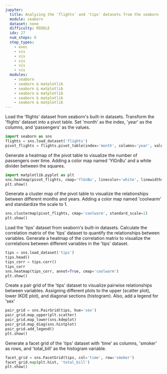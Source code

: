 ```yaml
---
jupyter:
  title: Analyzing the 'flights' and 'tips' datasets from the seaborn
  module: seaborn
  dataset: none
  difficulty: MIDDLE
  idx: 27
  num_steps: 6
  step_types:
    - exec
    - vis
    - vis
    - vis
    - vis
    - vis
  modules: 
    - seaborn
    - seaborn & matplotlib
    - seaborn & matplotlib
    - seaborn & matplotlib
    - seaborn & matplotlib
    - seaborn & matplotlib
---
```


Load the 'flights' dataset from seaborn's built-in datasets. Transform the 'flights' dataset into a pivot table. Set 'month' as the index, 'year' as the columns, and 'passengers' as the values.
```python
import seaborn as sns
flights = sns.load_dataset('flights')
pivot_flights = flights.pivot_table(index='month', columns='year', values='passengers')
```

Generate a heatmap of the pivot table to visualize the number of passengers over time. Adding a color map named 'YlGnBu' and a white divider between the squares.
```python
import matplotlib.pyplot as plt
sns.heatmap(pivot_flights, cmap='YlGnBu', linecolor='white', linewidths=1)
plt.show()
```

Generate a cluster map of the pivot table to visualize the relationships between different months and years. Adding a color map named 'coolwarm' and standardize the scale to 1.
```python
sns.clustermap(pivot_flights, cmap='coolwarm', standard_scale=1)
plt.show()
```

Load the 'tips' dataset from seaborn's built-in datasets. Calculate the correlation matrix of the 'tips' dataset to quantify the relationships between variables. Generate a heatmap of the correlation matrix to visualize the correlations between different variables in the 'tips' dataset.
```python
tips = sns.load_dataset('tips')
tips.head()
tips_corr = tips.corr()
tips_corr
sns.heatmap(tips_corr, annot=True, cmap='coolwarm')
plt.show()
```

Create a pair grid of the 'tips' dataset to visualize pairwise relationships between variables. Assigning different plots to the upper (scatter plot), lower (KDE plot), and diagonal sections (histogram). Also, add a legend for 'sex'
```python
pair_grid = sns.PairGrid(tips, hue='sex')
pair_grid.map_upper(plt.scatter)
pair_grid.map_lower(sns.kdeplot)
pair_grid.map_diag(sns.histplot)
pair_grid.add_legend()
plt.show()
```

Generate a facet grid of the 'tips' dataset with 'time' as columns, 'smoker' as rows, and 'total_bill' as the histogram variable.
```python
facet_grid = sns.FacetGrid(tips, col='time', row='smoker')
facet_grid.map(plt.hist, 'total_bill')
plt.show()
```
